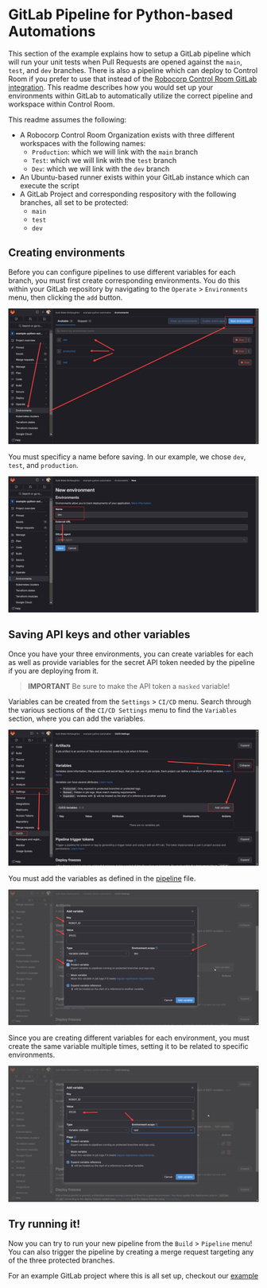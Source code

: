 # GitLab Pipeline for Python-based Automations

This section of the example explains how to setup a GitLab pipeline which will run your unit tests when Pull Requests are opened against the `main`, `test`, and `dev` branches. There is also a pipeline which can deploy to Control Room if you prefer to use that instead of the [Robocorp Control Room GitLab integration](https://robocorp.com/docs/control-room/technical-architecture-and-security/version-control). This readme describes how you would set up your environments within GitLab to automatically utilize the correct pipeline and workspace within Control Room.

This readme assumes the following:

* A Robocorp Control Room Organization exists with three different workspaces with the following names:
    * `Production`: which we will link with the `main` branch
    * `Test`: which we will link with the `test` branch
    * `Dev`: which we will link with the `dev` branch
* An Ubuntu-based runner exists within your GitLab instance which can execute the script
* A GitLab Project and corresponding respository with the following branches, all set to be protected:
    * `main`
    * `test`
    * `dev`

## Creating environments

Before you can configure pipelines to use different variables for each branch, you must first create corresponding environments. You do this within your GitLab repository by navigating to the `Operate` > `Environments` menu, then clicking the `add` button. 

![Creating environments in GitLab](./img/gitlab_create_environments_1.png)

You must specificy a name before saving. In our example, we chose `dev`, `test`, and `production`.

![Creating a new environment in GitLab](./img/gitlab_create_environments_2.png)

## Saving API keys and other variables

Once you have your three environments, you can create variables for each as well as provide variables for the secret API token needed by the pipeline if you are deploying from it.

> **IMPORTANT** Be sure to make the API token a `masked` variable!

Variables can be created from the `Settings` > `CI/CD` menu. Search through the various sections of the `CI/CD Settings` menu to find the `Variables` section, where you can add the variables.

![Finding the variables settings](./img/gitlab_variables_settings.png)

You must add the variables as defined in the [pipeline](robocorp-ci-template.gitlab-ci.yml) file.

![Adding a variable](./img/gitlab_add_variable_dialog.png)

Since you are creating different variables for each environment, you must create the same variable multiple times, setting it to be related to specific environments.

![Adding extra variables](./img/gitlab_add_diff_env_variable.png)

## Try running it!

Now you can try to run your new pipeline from the `Build` > `Pipeline` menu! You can also trigger the pipeline by creating a merge request targeting any of the three protected branches.

For an example GitLab project where this is all set up, checkout our [example](https://gitlab.com/robocorp/example-python-automation)
